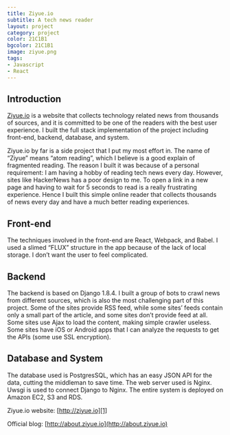 ```yaml
---
title: Ziyue.io
subtitle: A tech news reader
layout: project
category: project
color: 21C1B1
bgcolor: 21C1B1
image: ziyue.png
tags:
- Javascript
- React
---
```


## Introduction

[Ziyue.io][1] is a website that collects technology related news from thousands of sources, and it is committed to be one of the readers with the best user experience. I built the full stack implementation of the project including front-end, backend, database, and system.

Ziyue.io by far is a side project that I put my most effort in. The name of “Ziyue” means “atom reading”, which I believe is a good explain of fragmented reading. The reason I built it was because of a personal requirement: I am having a hobby of reading tech news every day. However, sites like HackerNews has a poor design to me. To open a link in a new page and having to wait for 5 seconds to read is a really frustrating experience. Hence I built this simple online reader that collects thousands of news every day and have a much better reading experiences.

## Front-end

The techniques involved in the front-end are React, Webpack, and Babel. I used a slimed “FLUX” structure in the app because of the lack of local storage. I don’t want the user to feel complicated.

## Backend

The backend is based on Django 1.8.4. I built a group of bots to crawl news from different sources, which is also the most challenging part of this project. Some of the sites provide RSS feed, while some sites’ feeds contain only a small part of the article, and some sites don’t provide feed at all. Some sites use Ajax to load the content, making simple crawler useless. Some sites have iOS or Android apps that I can analyze the requests to get the APIs (some use SSL encryption).

## Database and System

The database used is PostgresSQL, which has an easy JSON API for the data, cutting the middleman to save time. The web server used is Nginx. Uwsgi is used to connect Django to Nginx. The entire system is deployed on Amazon EC2, S3 and RDS.

Ziyue.io website: [http://ziyue.io][1]

Official blog: [http://about.ziyue.io](http://about.ziyue.io)

[1]: http://ziyue.io